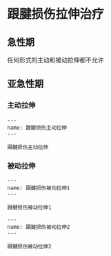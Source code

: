 # 跟腱损伤拉伸治疗

## 急性期

任何形式的主动和被动拉伸都不允许

## 亚急性期

### 主动拉伸

```{figure} /_static/img/2022-02-01-19-55-20.png
---
name: 跟腱损伤主动拉伸
---

跟腱损伤主动拉伸
```

### 被动拉伸

```{figure} /_static/img/2022-02-01-19-56-07.png
---
name: 跟腱损伤被动拉伸1
---

跟腱损伤被动拉伸1
```

```{figure} /_static/img/2022-02-01-19-57-00.png
---
name: 跟腱损伤被动拉伸2
---

跟腱损伤被动拉伸2
```